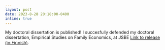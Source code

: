 ```yaml
---
layout: post
date: 2023-8-28 20:18:00-0400
inline: true
---
```

My doctoral dissertation is published! I succesfully defended my doctoral dissertation, Empirical Studies on Family Economics, at JSBE [Link to release (in Finnish)](https://www.jyu.fi/fi/ajankohtaista/arkisto/2023/03/15-8-2023-fm-tapio-rasanen-kauppakorkeakoulu-taloustiede).
